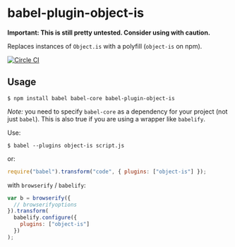 # babel-plugin-object-is

**Important: This is still pretty untested. Consider using with caution.**

Replaces instances of `Object.is` with a polyfill (`object-is` on npm).

[![Circle CI](https://circleci.com/gh/nhunzaker/babel-plugin-object-is.svg?style=svg)](https://circleci.com/gh/nhunzaker/babel-plugin-object-is)

## Usage

```
$ npm install babel babel-core babel-plugin-object-is
```

_Note:_ you need to specify `babel-core` as a dependency for your
project (not just `babel`). This is also true if you are using a
wrapper like `babelify`.

Use:

```
$ babel --plugins object-is script.js
```

or:

```js
require("babel").transform("code", { plugins: ["object-is"] });
```

with `browserify` / `babelify`:

```js
var b = browserify({
  // browserifyoptions
}).transform(
  babelify.configure({
    plugins: ["object-is"]
  })
);
```
